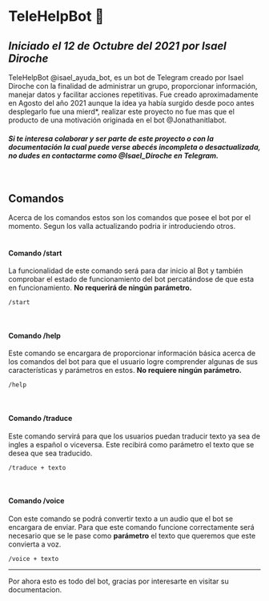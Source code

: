 # TeleHelpBot 🤖 
 _Iniciado el 12 de Octubre del 2021 por **Isael Diroche**_
---

TeleHelpBot @isael_ayuda_bot, es un bot de Telegram creado por Isael Diroche con la finalidad de administrar un grupo, proporcionar información, manejar datos y facilitar acciones repetitivas. Fue creado aproximadamente en Agosto del año 2021 aunque la idea ya había surgido desde poco antes desplegarlo fue una mierd*, realizar este proyecto no fue mas que el producto de una motivación originada en el bot @Jonathanitlabot.

#### _Si te interesa colaborar y ser parte de este proyecto o con la documentación la cual puede verse abecés incompleta o desactualizada, no dudes en contactarme como @Isael_Diroche en Telegram._

<br>

## Comandos
Acerca de los comandos estos son los comandos que posee el bot por el momento. Segun los valla actualizando podria ir introduciendo otros.
<br>
<br>
#### **Comando /start**

La funcionalidad de este comando será para dar inicio al Bot y también comprobar el estado de funcionamiento del bot percatándose de que esta en funcionamiento. **No requerirá de ningún parámetro.**

```
/start
```
<br>

#### **Comando /help**

Este comando se encargara de proporcionar información básica acerca de los comandos del bot para que el usuario logre comprender algunas de sus características y parámetros en estos. **No requiere ningún parámetro.**

```
/help
```

<br>

#### **Comando /traduce**

Este comando servirá para que los usuarios puedan traducir texto ya sea de ingles a español o viceversa. Este recibirá como parámetro el texto que se desea que sea traducido.

```
/traduce + texto
```

<br>

#### **Comando /voice**

Con este comando se podrá convertir texto a un audio que el bot se encargara de enviar. Para que este comando funcione correctamente será necesario que se le pase como **parámetro** el texto que queremos que este convierta a voz.

```
/voice + texto
```


---
Por ahora esto es todo del bot, gracias por interesarte en visitar su documentacion.
